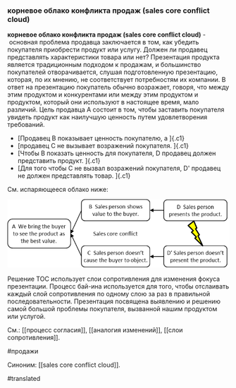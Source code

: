 ### корневое облако конфликта продаж (sales core conflict cloud)

**корневое облако конфликта продаж (sales core conflict cloud)** -  основная проблема продавца заключается в том, как убедить покупателя приобрести продукт или услугу. Должен ли продавец представлять характеристики товара или нет? Презентация продукта является традиционным подходом к продажам, и большинство покупателей отворачивается, слушая подготовленную презентацию, которая, по их мнению, не соответствует потребностям их компании. В ответ на презентацию покупатель обычно возражает, говоря, что между этим продуктом и конкурентами или между этим продуктом и продуктом, который они используют в настоящее время, мало различий. Цель продавца A состоит в том, чтобы заставить покупателя увидеть продукт как наилучшую ценность путем удовлетворения требований.

-   [Продавец B показывает ценность покупателю, а ]{.c1}
-   [продавец C не вызывает возражений покупателя. ]{.c1}
-   [Чтобы B показать ценность для покупателя, D продавец должен представить продукт. ]{.c1}
-   [Для того чтобы C не вызвал возражений покупателя, D\' продавец не должен представлять товар. ]{.c1}

См. испаряющееся облако ниже:

![](images/image11.png)

Решение TOC использует слои сопротивления для изменения фокуса презентации. Процесс бай-ина используется для того, чтобы отслаивать каждый слой сопротивления по одному слою за раз в правильной последовательности. Презентация посвящена выявлению и решению самой большой проблемы покупателя, вызванной нашим продуктом или услугой.

См.: [[процесс согласия]], [[аналогия изменений]], [[слои сопротивления]].

#продажи

Синоним: [[sales core conflict cloud]].

#translated
